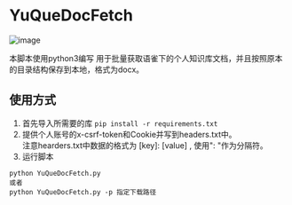 # YuQueDocFetch
![image](https://github.com/hhuang00/YuQueDocFetch/assets/108319401/ed73560b-7e0a-4e19-952a-ebced5da3611)

本脚本使用python3编写
用于批量获取语雀下的个人知识库文档，并且按照原本的目录结构保存到本地，格式为docx。
## 使用方式
1. 首先导入所需要的库
`pip install -r requirements.txt`
2. 提供个人账号的x-csrf-token和Cookie并写到headers.txt中。  
注意hearders.txt中数据的格式为 [key]: [value] , 使用": "作为分隔符。
3. 运行脚本
```
python YuQueDocFetch.py
或者
python YuQueDocFetch.py -p 指定下载路径
```

